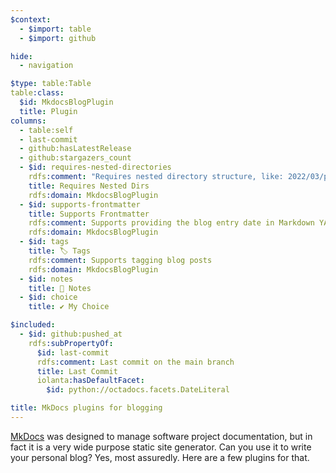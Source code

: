 ```yaml
---
$context:
  - $import: table
  - $import: github

hide:
  - navigation

$type: table:Table
table:class:
  $id: MkdocsBlogPlugin
  title: Plugin
columns:
  - table:self
  - last-commit
  - github:hasLatestRelease
  - github:stargazers_count
  - $id: requires-nested-directories
    rdfs:comment: "Requires nested directory structure, like: 2022/03/page.md"
    title: Requires Nested Dirs
    rdfs:domain: MkdocsBlogPlugin
  - $id: supports-frontmatter
    title: Supports Frontmatter
    rdfs:comment: Supports providing the blog entry date in Markdown YAML front matter.
    rdfs:domain: MkdocsBlogPlugin
  - $id: tags
    title: 🏷️ Tags
    rdfs:comment: Supports tagging blog posts
    rdfs:domain: MkdocsBlogPlugin
  - $id: notes
    title: 💬 Notes
  - $id: choice
    title: ✔️ My Choice

$included:
  - $id: github:pushed_at
    rdfs:subPropertyOf:
      $id: last-commit
      rdfs:comment: Last commit on the main branch
      title: Last Commit
      iolanta:hasDefaultFacet:
        $id: python://octadocs.facets.DateLiteral

title: MkDocs plugins for blogging
---
```


[MkDocs](https://mkdocs.org) was designed to manage software project documentation, but in fact it is a very wide purpose static site generator. Can you use it to write your personal blog? Yes, most assuredly. Here are a few plugins for that.
